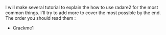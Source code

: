 I will make several tutorial to explain the how to use radare2 for the most common things. I'll try to add more to cover the most possible by the end.
The order you should read them :
- Crackme1
